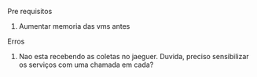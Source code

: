 Pre requisitos

1. Aumentar memoria das vms antes

Erros

1. Nao esta recebendo as coletas no jaeguer. Duvida, preciso sensibilizar os serviços com uma chamada em cada?